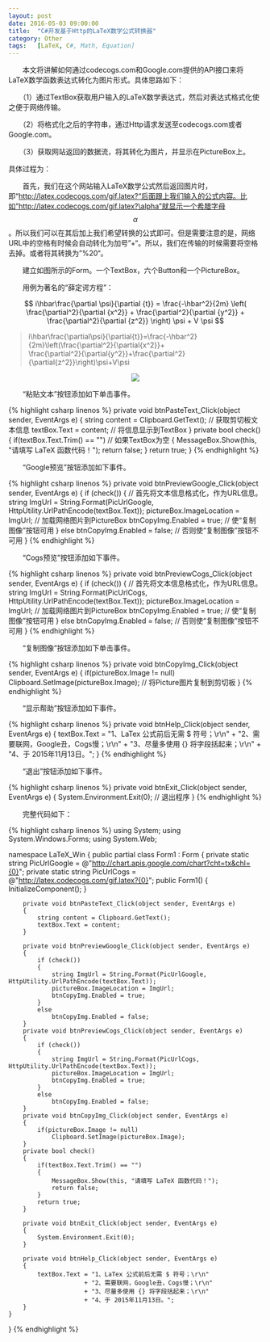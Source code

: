 ```yaml
---
layout: post
date: 2016-05-03 09:00:00
title:  "C#开发基于Http的LaTeX数学公式转换器"
category: Other
tags:   [LaTeX, C#, Math, Equation]
---
```


<script type="text/javascript" src="http://cdn.mathjax.org/mathjax/latest/MathJax.js?config=default"></script>

　　本文将讲解如何通过codecogs.com和Google.com提供的API接口来将LaTeX数学函数表达式转化为图片形式。具体思路如下：

　　（1）通过TextBox获取用户输入的LaTeX数学表达式，然后对表达式格式化使之便于网络传输。

　　（2）将格式化之后的字符串，通过Http请求发送至codecogs.com或者Google.com。

　　（3）获取网站返回的数据流，将其转化为图片，并显示在PictureBox上。

具体过程为：

　　首先，我们在这个网站输入LaTeX数学公式然后返回图片时，即“http://latex.codecogs.com/gif.latex?“后面跟上我们输入的公式内容。比如”http://latex.codecogs.com/gif.latex?\alpha”就显示一个希腊字母 $$ \alpha $$ 。所以我们可以在其后加上我们希望转换的公式即可。但是需要注意的是，网络URL中的空格有时候会自动转化为加号”+“。所以，我们在传输的时候需要将空格去掉。或者将其转换为”%20“。

　　建立如图所示的Form。一个TextBox，六个Button和一个PictureBox。

　　用例为著名的“薛定谔方程”：

$$ i\hbar\frac{\partial \psi}{\partial {t}} = \frac{-\hbar^2}{2m} \left( \frac{\partial^2}{\partial {x^2}} + 
\frac{\partial^2}{\partial {y^2}} + \frac{\partial^2}{\partial {z^2}} \right) \psi + V \psi $$

> i\hbar\frac{\partial\psi}{\partial{t}}=\frac{-\hbar^2}{2m}\left(\frac{\partial^2}{\partial{x^2}}+  
> \frac{\partial^2}{\partial{y^2}}+\frac{\partial^2}{\partial{z^2}}\right)\psi+V\psi  

<div style="text-align: center">
<img src="{{ site.url }}/images/posts/201605/2016050401.png"/> 
</div>

　　“粘贴文本”按钮添加如下单击事件。

{% highlight csharp linenos %}
private void btnPasteText_Click(object sender, EventArgs e)
{
    string content = Clipboard.GetText();   // 获取剪切板文本信息
    textBox.Text = content;                 // 将信息显示到TextBox
}
private bool check()
{
    if(textBox.Text.Trim() == "") // 如果TextBox为空
    {
        MessageBox.Show(this, "请填写 LaTeX 函数代码！");
        return false;
    }
    return true;
}
{% endhighlight %}

　　“Google预览”按钮添加如下事件。

{% highlight csharp linenos %}
private void btnPreviewGoogle_Click(object sender, EventArgs e)
{
    if (check())
    {
        // 首先将文本信息格式化，作为URL信息。
        string ImgUrl = String.Format(PicUrlGoogle, HttpUtility.UrlPathEncode(textBox.Text));
        pictureBox.ImageLocation = ImgUrl;  // 加载网络图片到PictureBox
        btnCopyImg.Enabled = true;          // 使“复制图像”按钮可用
    }
    else
        btnCopyImg.Enabled = false;         // 否则使“复制图像”按钮不可用
}
{% endhighlight %}

　　“Cogs预览”按钮添加如下事件。

{% highlight csharp linenos %}
private void btnPreviewCogs_Click(object sender, EventArgs e)
{
    if (check())
    {
        // 首先将文本信息格式化，作为URL信息。
        string ImgUrl = String.Format(PicUrlCogs, HttpUtility.UrlPathEncode(textBox.Text));
        pictureBox.ImageLocation = ImgUrl;  // 加载网络图片到PictureBox
        btnCopyImg.Enabled = true;          // 使“复制图像”按钮可用
    }
    else
        btnCopyImg.Enabled = false;         // 否则使“复制图像”按钮不可用
}
{% endhighlight %}

　　“复制图像”按钮添加如下单击事件。

{% highlight csharp linenos %}
private void btnCopyImg_Click(object sender, EventArgs e)
{
    if(pictureBox.Image != null)
        Clipboard.SetImage(pictureBox.Image);  // 将Picture图片复制到剪切板
}
{% endhighlight %}

　　“显示帮助”按钮添加如下事件。

{% highlight csharp linenos %}
private void btnHelp_Click(object sender, EventArgs e)
{
    textBox.Text = "1、LaTex 公式前后无需 $ 符号；\r\n"
                 + "2、需要联网，Google丑，Cogs慢；\r\n"
                 + "3、尽量多使用 {} 将字段括起来；\r\n"
                 + "4、于 2015年11月13日。";
}
{% endhighlight %}

　　“退出”按钮添加如下事件。

{% highlight csharp linenos %}
private void btnExit_Click(object sender, EventArgs e)
{
    System.Environment.Exit(0);      // 退出程序
}
{% endhighlight %}

　　完整代码如下：

{% highlight csharp linenos %}
using System;
using System.Windows.Forms;
using System.Web;
 
namespace LaTeX_Win
{
    public partial class Form1 : Form
    {
        private static string PicUrlGoogle = @"http://chart.apis.google.com/chart?cht=tx&chl={0}";
        private static string PicUrlCogs = @"http://latex.codecogs.com/gif.latex?{0}";
        public Form1()
        {
            InitializeComponent();
        }
 
        private void btnPasteText_Click(object sender, EventArgs e)
        {
            string content = Clipboard.GetText();
            textBox.Text = content;
        }
 
        private void btnPreviewGoogle_Click(object sender, EventArgs e)
        {
            if (check())
            {
                string ImgUrl = String.Format(PicUrlGoogle, HttpUtility.UrlPathEncode(textBox.Text));
                pictureBox.ImageLocation = ImgUrl;
                btnCopyImg.Enabled = true;
            }
            else
                btnCopyImg.Enabled = false;
        }
        private void btnPreviewCogs_Click(object sender, EventArgs e)
        {
            if (check())
            {
                string ImgUrl = String.Format(PicUrlCogs, HttpUtility.UrlPathEncode(textBox.Text));
                pictureBox.ImageLocation = ImgUrl;
                btnCopyImg.Enabled = true;
            }
            else
                btnCopyImg.Enabled = false;
        }
        private void btnCopyImg_Click(object sender, EventArgs e)
        {
            if(pictureBox.Image != null)
                Clipboard.SetImage(pictureBox.Image);
        }
        private bool check()
        {
            if(textBox.Text.Trim() == "")
            {
                MessageBox.Show(this, "请填写 LaTeX 函数代码！");
                return false;
            }
            return true;
        }
 
        private void btnExit_Click(object sender, EventArgs e)
        {
            System.Environment.Exit(0);
        }
 
        private void btnHelp_Click(object sender, EventArgs e)
        {
            textBox.Text = "1、LaTex 公式前后无需 $ 符号；\r\n"
                         + "2、需要联网，Google丑，Cogs慢；\r\n"
                         + "3、尽量多使用 {} 将字段括起来；\r\n"
                         + "4、于 2015年11月13日。";
        }
    }
}
{% endhighlight %}

